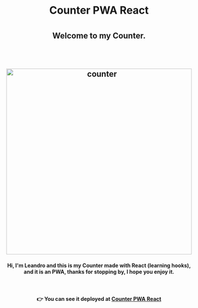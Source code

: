 <h1 align="center"> Counter PWA React <h1>

<h2 align="center"> Welcome to my Counter. <h2>

<br> 

<p align="center">

<img width="500" alt="counter" src="https://user-images.githubusercontent.com/50922820/191267953-fed994bc-5f3e-476e-ae3d-011c40b1b3e8.png">

</p>

<h4 align="center">

Hi, I'm Leandro and this is my Counter made with React (learning hooks), <br> and it is an PWA, thanks for stopping by, I hope you enjoy it.

</h4>

<br>

<span align="center">

#### :point_right: You can see it deployed at [Counter PWA React](https://lpedicino.github.io/contador-react/)

</span>
